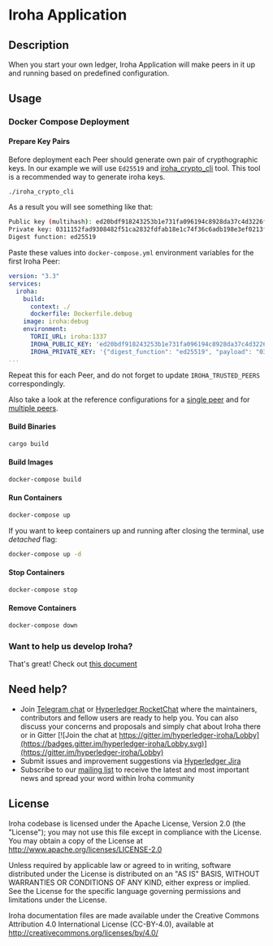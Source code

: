 # Iroha Application

## Description

When you start your own ledger, Iroha Application will make peers in it up and running
based on predefined configuration.

## Usage

### Docker Compose Deployment

#### Prepare Key Pairs

Before deployment each Peer should generate own pair of crypthographic keys. In our example we will use `Ed25519` and 
[iroha_crypto_cli](https://github.com/hyperledger/iroha/blob/iroha2-dev/iroha_crypto_cli/README.md) tool. This tool is a recommended way to generate iroha keys.

```bash
./iroha_crypto_cli
```

As a result you will see something like that:

```bash
Public key (multihash): ed20bdf918243253b1e731fa096194c8928da37c4d3226f97eebd18cf5523d758d6c
Private key: 0311152fad9308482f51ca2832fdfab18e1c74f36c6adb198e3ef0213fe42fd8bdf918243253b1e731fa096194c8928da37c4d3226f97eebd18cf5523d758d6c
Digest function: ed25519
```

Paste these values into `docker-compose.yml` environment variables for the first Iroha Peer:

```yaml
version: "3.3"
services:
  iroha:
    build:
      context: ./
      dockerfile: Dockerfile.debug
    image: iroha:debug
    environment:
      TORII_URL: iroha:1337
      IROHA_PUBLIC_KEY: 'ed20bdf918243253b1e731fa096194c8928da37c4d3226f97eebd18cf5523d758d6c'
      IROHA_PRIVATE_KEY: '{"digest_function": "ed25519", "payload": "0311152fad9308482f51ca2832fdfab18e1c74f36c6adb198e3ef0213fe42fd8bdf918243253b1e731fa096194c8928da37c4d3226f97eebd18cf5523d758d6c"}'
...
```

Repeat this for each Peer, and do not forget to update `IROHA_TRUSTED_PEERS` correspondingly. 

Also take a look at the reference configurations for a [single peer](https://github.com/hyperledger/iroha/blob/iroha2-dev/docker-compose-single.yml)
and for [multiple peers](https://github.com/hyperledger/iroha/blob/iroha2-dev/docker-compose.yml).

#### Build Binaries

```bash
cargo build
```

#### Build Images

```bash
docker-compose build
```

#### Run Containers

```bash
docker-compose up
```

If you want to keep containers up and running after closing the terminal, use *detached* flag:

```bash
docker-compose up -d
```

#### Stop Containers

```bash
docker-compose stop
```

#### Remove Containers

```bash
docker-compose down
```

### Want to help us develop Iroha?

That's great! 
Check out [this document](https://github.com/hyperledger/iroha/blob/iroha2-dev/CONTRIBUTING.md)

## Need help?

* Join [Telegram chat](https://t.me/hyperledgeriroha) or [Hyperledger RocketChat](https://chat.hyperledger.org/channel/iroha) where the maintainers, contributors and fellow users are ready to help you. 
You can also discuss your concerns and proposals and simply chat about Iroha there or in Gitter [![Join the chat at https://gitter.im/hyperledger-iroha/Lobby](https://badges.gitter.im/hyperledger-iroha/Lobby.svg)](https://gitter.im/hyperledger-iroha/Lobby)
* Submit issues and improvement suggestions via [Hyperledger Jira](https://jira.hyperledger.org/secure/CreateIssue!default.jspa) 
* Subscribe to our [mailing list](https://lists.hyperledger.org/g/iroha) to receive the latest and most important news and spread your word within Iroha community

## License

Iroha codebase is licensed under the Apache License,
Version 2.0 (the "License"); you may not use this file except
in compliance with the License. You may obtain a copy of the
License at http://www.apache.org/licenses/LICENSE-2.0

Unless required by applicable law or agreed to in writing, software
distributed under the License is distributed on an "AS IS" BASIS,
WITHOUT WARRANTIES OR CONDITIONS OF ANY KIND, either express or implied.
See the License for the specific language governing permissions and
limitations under the License.

Iroha documentation files are made available under the Creative Commons
Attribution 4.0 International License (CC-BY-4.0), available at
http://creativecommons.org/licenses/by/4.0/
